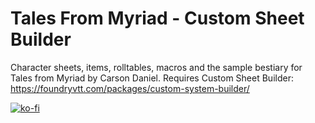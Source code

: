 # Tales From Myriad - Custom Sheet Builder
Character sheets, items, rolltables, macros and the sample bestiary for Tales from Myriad by Carson Daniel. Requires Custom Sheet Builder: https://foundryvtt.com/packages/custom-system-builder/

[![ko-fi](https://ko-fi.com/img/githubbutton_sm.svg)](https://ko-fi.com/V7V519H7LL)


